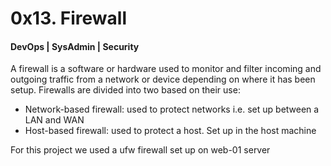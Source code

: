 # 0x13. Firewall
#### DevOps | SysAdmin | Security


A firewall is a software or hardware used to monitor and filter incoming and
outgoing traffic from a network or device depending on where it has been setup.
Firewalls are divided into two based on their use:
- Network-based firewall: used to protect networks i.e. set up between a LAN and 
WAN
- Host-based firewall: used to protect a host. Set up in the host machine

For this project we used a ufw firewall set up on web-01 server
